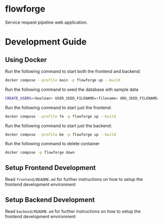 # flowforge

Service request pipeline web application.

# Development Guide

## Using Docker

Run the following command to start both the frontend and backend:

```bash
docker compose --profile main -p flowforge up --build
```

Run the following command to seed the database wth sample data

```bash
CREATE_USERS=<boolean> USER_SEED_FILENAME=<filename> ORG_SEED_FILENAME=<filename> MEMBERSHIP_SEED_FILENAME=<filename> docker compose --profile be-seed -p flowforge up --build
```

Run the following command to start just the frontend:

```bash
docker compose --profile fe -p flowforge up --build
```

Run the following command to start just the backend:

```bash
docker compose --profile be -p flowforge up --build
```

Run the following command to delete container

```bash
docker compose -p flowforge down
```

## Setup Frontend Development

Read `frontend/README.md` for further instructions on how to setup the frontend development environment

## Setup Backend Development

Read `backend/README.md` for further instructions on how to setup the frontend development environment
